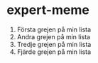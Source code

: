 # expert-meme
1. Första grejen på min lista
2. Andra grejen på min lista
3. Tredje grejen på min lista
4. Fjärde grejen på min lista
